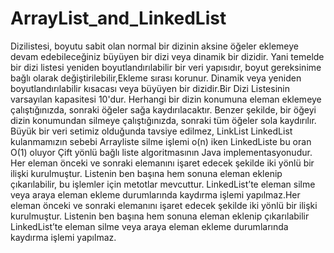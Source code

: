 # ArrayList_and_LinkedList

Dizilistesi, boyutu sabit olan normal bir dizinin aksine öğeler eklemeye devam edebileceğiniz büyüyen bir dizi veya dinamik bir dizidir. 
Yani temelde bir dizi listesi yeniden boyutlandırılabilir bir veri yapısıdır, boyut gereksinime bağlı olarak değiştirilebilir,Ekleme sırası korunur.
Dinamik veya yeniden boyutlandırılabilir kısacası veya büyüyen bir dizidir.Bir Dizi Listesinin varsayılan kapasitesi 10'dur.
Herhangi bir dizin konumuna eleman eklemeye çalıştığınızda, sonraki öğeler sağa kaydırılacaktır.
Benzer şekilde, bir öğeyi dizin konumundan silmeye çalıştığınızda, sonraki tüm öğeler sola kaydırılır.
Büyük bir veri setimiz olduğunda tavsiye edilmez,
LinkList
LinkedList kulanmamızın sebebi Arrayliste silme işlemi o(n) iken LinkedListe bu oran O(1) oluyor 
Çift yönlü bağlı liste algoritmasının Java implementasyonudur. Her eleman önceki ve sonraki elemanını işaret edecek şekilde iki yönlü bir ilişki kurulmuştur.
Listenin ben başına hem sonuna eleman eklenip çıkarılabilir, bu işlemler için metotlar mevcuttur. 
LinkedList’te eleman silme veya araya eleman ekleme durumlarında kaydırma işlemi yapılmaz.Her eleman önceki ve sonraki elemanını işaret edecek şekilde iki yönlü bir ilişki kurulmuştur. 
Listenin ben başına hem sonuna eleman eklenip çıkarılabilir LinkedList’te eleman silme veya araya eleman ekleme durumlarında kaydırma işlemi yapılmaz.



